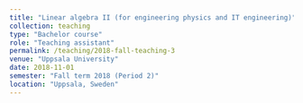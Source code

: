 ```yaml
---
title: "Linear algebra II (for engineering physics and IT engineering)"
collection: teaching
type: "Bachelor course"
role: "Teaching assistant"
permalink: /teaching/2018-fall-teaching-3
venue: "Uppsala University"
date: 2018-11-01
semester: "Fall term 2018 (Period 2)"
location: "Uppsala, Sweden"
---
```

